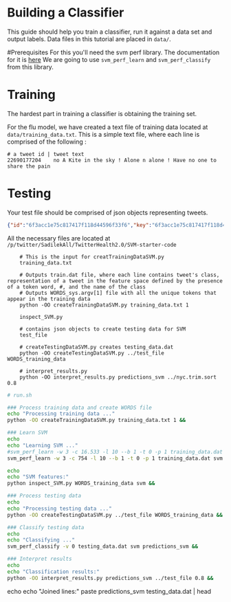 Building a Classifier
=======================================

This guide should help you train a classifier, run it against a data set and output labels.
Data files in this tutorial are placed in `data/`.


#Prerequisites
For this you'll need the svm perf library. The documentation for it is [here](http://www.cs.cornell.edu/people/tj/svm_light/svm_perf.html)
We are going to use `svm_perf_learn` and `svm_perf_classify` from this library.


# Training
The hardest part in training a classifier is obtaining the training set.

For the flu model, we have created a text file of training data located at `data/training_data.txt`. 
This is a simple text file, where each line is comprised of the following : 
```
# a tweet id | tweet text
22690177204    no A Kite in the sky ! Alone n alone ! Have no one to share the pain
```

# Testing
Your test file should be comprised of json objects representing tweets. 

```json
{"id":"6f3acc1e75c817417f118d44596f33f6","key":"6f3acc1e75c817417f118d44596f33f6","value":{"rev":"1-e1e70bd847ff3a38f0bcc69da542cab8"},"doc":{"_id":"6f3acc1e75c817417f118d44596f33f6","_rev":"1-e1e70bd847ff3a38f0bcc69da542cab8","iso_language_code":"en","text":"@Layce305 bless my people","created_at":"Wed, 19 May 2010 00:40:00 +0000","lon":-73.918209000000004494,"profile_image_url":"http://a3.twimg.com/profile_images/317812083/n1294582050_215_normal.jpg","to_user":"Layce305","source":"&lt;a href=&quot;http://ubertwitter.com&quot; rel=&quot;nofollow&quot;&gt;UberTwitter&lt;/a&gt;","health":-0.10548193000000000152,"location":"ÜT: 40.664879,-73.918209","from_user":"kingraspedro","lat":40.66487899999999911,"from_user_id":16789049,"to_user_id":1542507,"geo":null,"id":14261124214,"metadata":{"result_type":"recent"}}}
```


All the necessary files are located at `/p/twitter/SadilekAll/TwitterHealth2.0/SVM-starter-code`
```
    # This is the input for creatTrainingDataSVM.py
    training_data.txt  
  
    # Outputs train.dat file, where each line contains tweet's class, representation of a tweet in the feature space defined by the presence of a token word, #, and the name of the class
    # Outputs WORDS_sys.argv[1] file with all the unique tokens that appear in the training data
    python -OO createTrainingDataSVM.py training_data.txt 1
  
    inspect_SVM.py  

    # contains json objects to create testing data for SVM
    test_file 
    
    # createTestingDataSVM.py creates testing_data.dat
    python -OO createTestingDataSVM.py ../test_file WORDS_training_data

    # interpret_results.py 
    python -OO interpret_results.py predictions_svm ../nyc.trim.sort 0.8
```


```bash
# run.sh

### Process training data and create WORDS file
echo "Processing training data ..."
python -OO createTrainingDataSVM.py training_data.txt 1 &&

### Learn SVM
echo
echo "Learning SVM ..."
#svm_perf_learn -w 3 -c 16.533 -l 10 --b 1 -t 0 -p 1 training_data.dat svm &&
svm_perf_learn -w 3 -c 754 -l 10 --b 1 -t 0 -p 1 training_data.dat svm &&

echo
echo "SVM features:"
python inspect_SVM.py WORDS_training_data svm &&

### Process testing data
echo
echo "Processing testing data ..."
python -OO createTestingDataSVM.py ../test_file WORDS_training_data &&

### Classify testing data
echo
echo "Classifying ..."
svm_perf_classify -v 0 testing_data.dat svm predictions_svm &&

### Interpret results
echo
echo "Classification results:"
python -OO interpret_results.py predictions_svm ../test_file 0.8 &&

```

echo
echo "Joined lines:"
paste predictions_svm testing_data.dat | head

